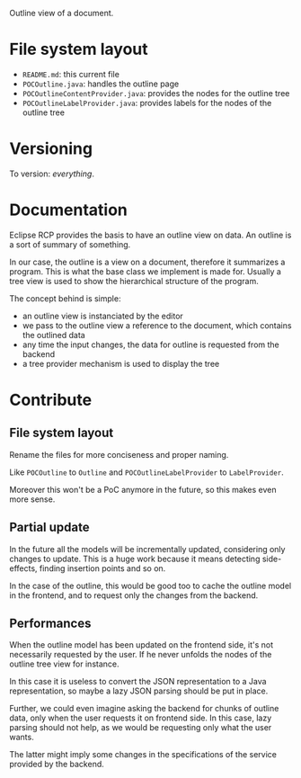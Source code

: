 Outline view of a document.

# File system layout

* `README.md`: this current file
* `POCOutline.java`: handles the outline page
* `POCOutlineContentProvider.java`: provides the nodes for the outline tree
* `POCOutlineLabelProvider.java`: provides labels for the nodes of the outline tree


# Versioning

To version: _everything_.

# Documentation

Eclipse RCP provides the basis to have an outline view on data. An outline is a sort of summary of something.

In our case, the outline is a view on a document, therefore it summarizes a program. This is what the base class we implement is made for. Usually a tree view is used to show the hierarchical structure of the program.

The concept behind is simple:

* an outline view is instanciated by the editor
* we pass to the outline view a reference to the document, which contains the outlined data
* any time the input changes, the data for outline is requested from the backend
* a tree provider mechanism is used to display the tree

# Contribute

## File system layout

Rename the files for more conciseness and proper naming.

Like `POCOutline` to `Outline` and `POCOutlineLabelProvider` to `LabelProvider`.

Moreover this won't be a PoC anymore in the future, so this makes even more sense.

## Partial update

In the future all the models will be incrementally updated, considering only changes to update. This is a huge work because it means detecting side-effects, finding insertion points and so on.

In the case of the outline, this would be good too to cache the outline model in the frontend, and to request only the changes from the backend.

## Performances

When the outline model has been updated on the frontend side, it's not necessarily requested by the user. If he never unfolds the nodes of the outline tree view for instance.

In this case it is useless to convert the JSON representation to a Java representation, so maybe a lazy JSON parsing should be put in place.

Further, we could even imagine asking the backend for chunks of outline data, only when the user requests it on frontend side. In this case, lazy parsing should not help, as we would be requesting only what the user wants.

The latter might imply some changes in the specifications of the service provided by the backend.
